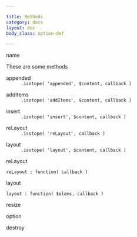 ```yaml
---

title: Methods
category: docs
layout: doc
body_class: option-def

---
```


<dl class="clearfix">
  <dt>name</dt>
  <dd></dd>
</dl>

These are some methods

<dl class="clearfix">
  <dt>appended</dt>
  <dd><code>.isotope( <span class="s1">'appended'</span>, $content, callback )</code></dd>
</dl>

<dl class="clearfix">
  <dt>addItems</dt>
  <dd><code>.isotope( <span class="s1">'addItems'</span>, $content, callback )</code></dd>
</dl>

<dl class="clearfix">
  <dt>insert</dt>
  <dd><code>.isotope( <span class="s1">'insert'</span>, $content, callback )</code></dd>
</dl>

<dl class="clearfix">
  <dt>reLayout</dt>
  <dd><code>.isotope( <span class="s1">'reLayout'</span>, callback )</code></dd>
</dl>

<dl class="clearfix">
  <dt>layout</dt>
  <dd><code>.isotope( <span class="s1">'layout'</span>, $content, callback )</code></dd>
</dl>

reLayout

    reLayout : function( callback )

layout

    layout : function( $elems, callback )

resize

option

destroy
